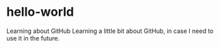 # hello-world
Learning about GitHub
Learning a little bit about GitHub, in case I need to use it in the future.
